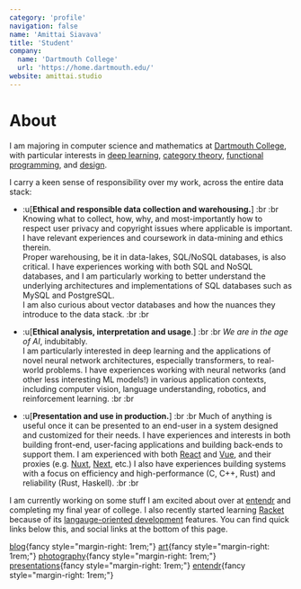 ```yaml
---
category: 'profile'
navigation: false
name: 'Amittai Siavava'
title: 'Student'
company:
  name: 'Dartmouth College'
  url: 'https://home.dartmouth.edu/'
website: amittai.studio
---
```


# About

I am majoring in computer science and mathematics at [Dartmouth College][dartmouth],
with particular interests in [deep learning][dl], [category theory][category-theory], [functional programming][functional-prg], and [design][design].

I carry a keen sense of responsibility over my work,
across the entire data stack:

- :u[**Ethical and responsible data collection and warehousing.**] :br :br
  Knowing what to collect, how, why, and most-importantly
  how to respect user privacy and copyright issues where applicable
  is important. I have relevant experiences and coursework in
  data-mining and ethics therein.  
  Proper warehousing, be it in data-lakes, SQL/NoSQL databases, is also critical.
  I have experiences working with both SQL and NoSQL databases,
  and I am particularly working to better understand the underlying architectures
  and implementations of SQL databases such as MySQL and PostgreSQL.  
  I am also curious about vector databases and how the nuances they introduce
  to the data stack. :br :br

- :u[**Ethical analysis, interpretation and usage**.] :br :br
  _We are in the age of AI_, indubitably.  
  I am particularly interested in deep learning and the applications
  of novel neural network architectures, especially transformers,
  to real-world problems. I have experiences working with neural networks
  (and other less interesting ML models!) in various application contexts,
  including computer vision, language understanding, robotics,
  and reinforcement learning. :br :br

- :u[**Presentation and use in production.**] :br :br
  Much of anything is useful once it can be presented to an end-user
  in a system designed and customized for their needs.
  I have experiences and interests in both building front-end, user-facing
  applications and building back-ends to support them.
  I am experienced with both [React][react] and [Vue][vue],
  and their proxies (e.g. [Nuxt][nuxt], [Next][next], etc.) 
  I also have experiences building systems with a focus on
  efficiency and high-performance (C, C++, Rust)
  and reliability (Rust, Haskell). :br :br

I am currently working on some stuff I am excited about
over at [entendr][entendr] and completing my final year of college.
I also recently started learning [Racket][racket] because of
its [langauge-oriented development][lang-dev] features.
You can find quick links below this,
and social links at the bottom of this page.

[blog](https://amittai.space){fancy style="margin-right: 1rem;"}
[art](https://amittai.art){fancy style="margin-right: 1rem;"}
[photography](https://www.instagram.com/amittai.art){fancy style="margin-right: 1rem;"}
[presentations](https://slides.amittai.studio){fancy style="margin-right: 1rem;"}
[entendr](https://entendr.life){fancy style="margin-right: 1rem;"}

[lang-dev]:                 https://beautifulracket.com/appendix/why-lop-why-racket
[racket]:                   https://racket-lang.org
[react]:                    https://react.dev
[vue]:                      https://vuejs.org
[nuxt]:                     https://nuxt.comg
[next]:                     https://nextjs.org
[blog]:                     https://amittai.space
[category-theory]:          https://plato.stanford.edu/entries/category-theory/
[art]:                      https://amittai.art
[p5js]:                     https://p5js.org/
[dl]:                       https://www.simplilearn.com/tutorials/deep-learning-tutorial/what-is-deep-learning
[design]:                   https://www.designcouncil.org.uk/our-work/what-is-design/
[functional-prg]:           https://spectrum.ieee.org/functional-programming
[insta-art]:                https://www.instagram.com/amittai.art
[archive]:                  /archive
[dartmouth]:                https://home.dartmouth.edu/
[entendr]:                  https://entendr.life
